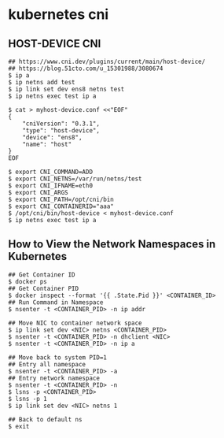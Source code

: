 kubernetes cni
==============

## HOST-DEVICE CNI

    ## https://www.cni.dev/plugins/current/main/host-device/
    ## https://blog.51cto.com/u_15301988/3080674
    $ ip a
    $ ip netns add test
    $ ip link set dev ens8 netns test
    $ ip netns exec test ip a

    $ cat > myhost-device.conf <<"EOF"
    {
        "cniVersion": "0.3.1",
        "type": "host-device",
        "device": "ens8",
        "name": "host"
    }
    EOF

    $ export CNI_COMMAND=ADD
    $ export CNI_NETNS=/var/run/netns/test
    $ export CNI_IFNAME=eth0
    $ export CNI_ARGS
    $ export CNI_PATH=/opt/cni/bin
    $ export CNI_CONTAINERID="aaa"
    $ /opt/cni/bin/host-device < myhost-device.conf
    $ ip netns exec test ip a

## How to View the Network Namespaces in Kubernetes

    ## Get Container ID
    $ docker ps
    ## Get Container PID
    $ docker inspect --format '{{ .State.Pid }}' <CONTAINER_ID>
    ## Run Command in Namespace
    $ nsenter -t <CONTAINER_PID> -n ip addr

    ## Move NIC to container network space
    $ ip link set dev <NIC> netns <CONTAINER_PID>
    $ nsenter -t <CONTAINER_PID> -n dhclient <NIC>
    $ nsenter -t <CONTAINER_PID> -n ip a

    ## Move back to system PID=1
    ## Entry all namespace
    $ nsenter -t <CONTAINER_PID> -a
    ## Entry network namespace
    $ nsenter -t <CONTAINER_PID> -n
    $ lsns -p <CONTAINER_PID>
    $ lsns -p 1
    $ ip link set dev <NIC> netns 1

    ## Back to default ns
    $ exit
